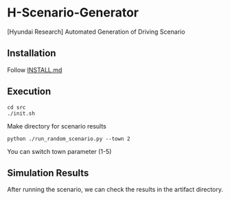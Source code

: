 # H-Scenario-Generator
[Hyundai Research] Automated Generation of Driving Scenario

## Installation

Follow [INSTALL.md](./INSTALL.md)


## Execution

```shell
cd src
./init.sh
```
Make directory for scenario results

```shell
python ./run_random_scenario.py --town 2
```
You can switch town parameter (1-5)

## Simulation Results

After running the scenario, we can check the results in the artifact directory.